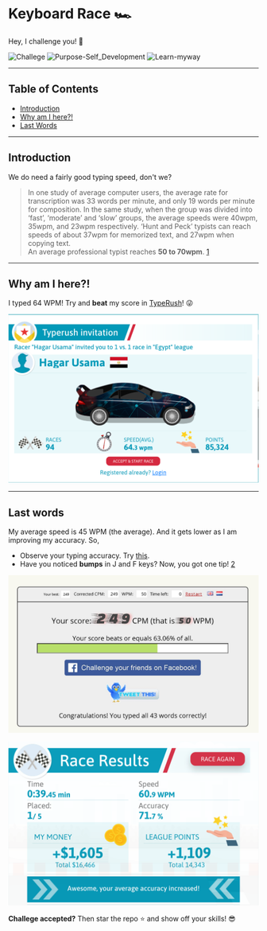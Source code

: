 
# Keyboard Race 🏎
Hey, I challenge you! 👊

![Challege][8] ![Purpose-Self_Development][9] ![Learn-myway][10]

[8]: https://img.shields.io/:Challenge-1-whiteGreen.svg?style=round-square
[9]: https://img.shields.io/:Purpose-Self_Development-yellow.svg?style=round-square
[10]: https://img.shields.io/:Learn-myway-purple.svg?style=round-square


---

## Table of Contents
* [Introduction][11]
* [Why am I here?!][12]
* [Last Words][13]


[11]: https://github.com/Hagar-Usama/Keyboard-Race#introduction

[12]: https://github.com/Hagar-Usama/Keyboard-Race#why-am-i-here

[13]: https://github.com/Hagar-Usama/Keyboard-Race#last-words


---

## Introduction

We do need a fairly good typing speed, don't we?

>In one study of average computer users, the average rate for transcription was 33 words per minute, and only 19 words per minute for composition. In the same study, when the group was divided into ‘fast’, ‘moderate’ and ‘slow’ groups, the average speeds were 40wpm, 35wpm, and 23wpm respectively. ‘Hunt and Peck’ typists can reach speeds of about 37wpm for memorized text, and 27wpm when copying text.<br>
An average professional typist reaches **50 to 70wpm**. [1]

---

## Why am I here?!

I typed 64 WPM! Try and **beat** my score in [TypeRush][3]!  😜


![Invitation][7]



---

## Last words
My average speed is 45 WPM (the average). And it gets lower as I am
improving my accuracy. So,
* Observe your typing accuracy. Try [this][5].
* Have you noticed **bumps** in J and F keys? Now, you got one tip! [2]


![aoeu][6]

![Victory][4]



**Challege accepted?**  Then star the repo  ⭐ and show off your skills! 😎





[1]: http://nomad.uk.net/articles/does-typing-speed-matter-for-programmers.html
[2]:https://www.computerhope.com/issues/ch000922.htm


[3]:https://www.typerush.com/in.html?in=a44fd7d6b41d316d8&c 'Start the League'
[4]:https://github.com/Hagar-Usama/Keyboard-Race/blob/master/images/type_rush.png?raw=true
[5]: https://typing-speed-test.aoeu.eu/
[6]: https://github.com/Hagar-Usama/Keyboard-Race/blob/master/images/84165260_832058103923362_535775171353509888_o.jpg?raw=true '50 WPM'
[7]:https://github.com/Hagar-Usama/Keyboard-Race/blob/master/images/race_invitation.png 'Invitation'
